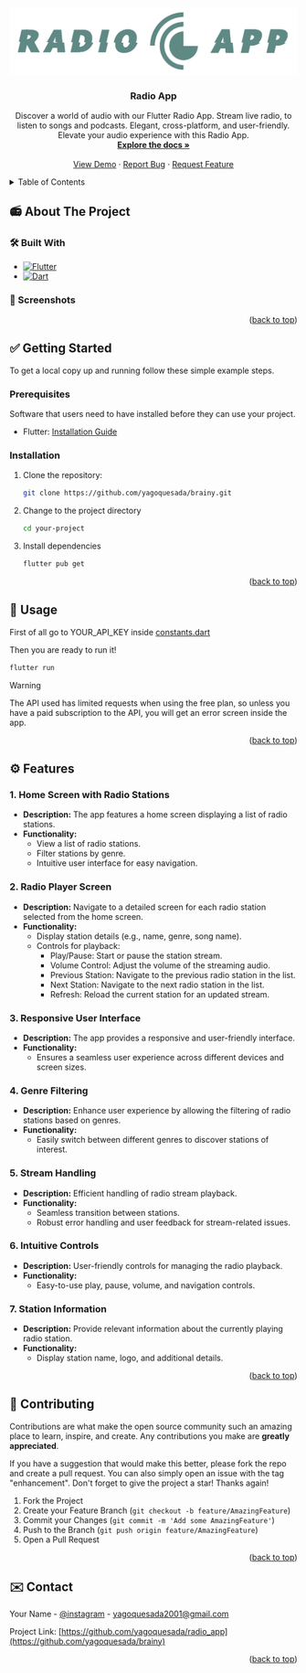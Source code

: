 <a name="top"></a>


<!-- PROJECT LOGO -->
<br />
<div align="center">
  <a href="https://github.com/yagoquesada/radio_app">
    <img src="assets/readme/radio_app.png" alt="Logo" width="600" >
  </a>

<h3 align="center">Radio App</h3>

  <p align="center">
    Discover a world of audio with our Flutter Radio App. Stream live radio, to listen to songs and podcasts. Elegant, cross-platform, and user-friendly. Elevate your audio experience with this Radio App.
    <br />
    <a href="https://github.com/yagoquesada/radio_app"><strong>Explore the docs »</strong></a>
    <br />
    <br />
    <a href="https://github.com/yagoquesada/radio_app">View Demo</a>
    ·
    <a href="https://github.com/yagoquesada/radio_app/issues">Report Bug</a>
    ·
    <a href="https://github.com/yagoquesada/radio_app/issues">Request Feature</a>
  </p>
</div>



<!-- TABLE OF CONTENTS -->
<details>
  <summary>Table of Contents</summary>
  <ol>
    <li>
      <a href="#-about-the-project">About The Project</a>
      <ul>
        <li><a href="#%EF%B8%8F-built-with">Built With</a></li>
        <li><a href="#-screenshots">Screenshots</a></li>
      </ul>
    </li>
    <li>
      <a href="#-getting-started">Getting Started</a>
      <ul>
        <li><a href="#prerequisites">Prerequisites</a></li>
        <li><a href="#installation">Installation</a></li>
      </ul>
    </li>
    <li><a href="#-usage">Usage</a></li>
    <li><a href="#%EF%B8%8F-features">Features</a></li>
    <li><a href="#-contributing">Contributing</a></li>
    <li><a href="#%EF%B8%8F-contactt">Contact</a></li>
  </ol>
</details>



## 📻 About The Project

### 🛠️ Built With

* [![Flutter][Flutter-img]][Flutter-url]
* [![Dart][Dart-img]][Dart-url]

### 📸 Screenshots

<p align="right">(<a href="#top">back to top</a>)</p>

## ✅ Getting Started 

To get a local copy up and running follow these simple example steps.

### Prerequisites

Software that users need to have installed before they can use your project.

- Flutter: [Installation Guide](https://flutter.dev/docs/get-started/install)

### Installation

1. Clone the repository:
   ```bash
   git clone https://github.com/yagoquesada/brainy.git
2. Change to the project directory
   ```bash
   cd your-project
3. Install dependencies
   ```bash
   flutter pub get
   ```

<p align="right">(<a href="#top">back to top</a>)</p>
   
## 🙌 Usage

First of all go to YOUR_API_KEY inside [constants.dart](https://github.com/yagoquesada/radio_app/blob/main/lib/core/constants/constants.dart)

Then you are ready to run it!
  ```bash
  flutter run
  ```

> [!WARNING] 
> The API used has limited requests when using the free plan, so unless you have a paid subscription to the API, you will get an error screen inside the app.

<p align="right">(<a href="#top">back to top</a>)</p>

## ⚙️ Features

### 1. Home Screen with Radio Stations

- **Description:** The app features a home screen displaying a list of radio stations.
- **Functionality:**
  - View a list of radio stations.
  - Filter stations by genre.
  - Intuitive user interface for easy navigation.

### 2. Radio Player Screen

- **Description:** Navigate to a detailed screen for each radio station selected from the home screen.
- **Functionality:**
  - Display station details (e.g., name, genre, song name).
  - Controls for playback:
    - Play/Pause: Start or pause the station stream.
    - Volume Control: Adjust the volume of the streaming audio.
    - Previous Station: Navigate to the previous radio station in the list.
    - Next Station: Navigate to the next radio station in the list.
    - Refresh: Reload the current station for an updated stream.

### 3. Responsive User Interface

- **Description:** The app provides a responsive and user-friendly interface.
- **Functionality:**
  - Ensures a seamless user experience across different devices and screen sizes.

### 4. Genre Filtering

- **Description:** Enhance user experience by allowing the filtering of radio stations based on genres.
- **Functionality:**
  - Easily switch between different genres to discover stations of interest.

### 5. Stream Handling

- **Description:** Efficient handling of radio stream playback.
- **Functionality:**
  - Seamless transition between stations.
  - Robust error handling and user feedback for stream-related issues.

### 6. Intuitive Controls

- **Description:** User-friendly controls for managing the radio playback.
- **Functionality:**
  - Easy-to-use play, pause, volume, and navigation controls.

### 7. Station Information

- **Description:** Provide relevant information about the currently playing radio station.
- **Functionality:**
  - Display station name, logo, and additional details.

<p align="right">(<a href="#top">back to top</a>)</p>

## 🤝 Contributing

Contributions are what make the open source community such an amazing place to learn, inspire, and create. Any contributions you make are **greatly appreciated**.

If you have a suggestion that would make this better, please fork the repo and create a pull request. You can also simply open an issue with the tag "enhancement".
Don't forget to give the project a star! Thanks again!

1. Fork the Project
2. Create your Feature Branch (`git checkout -b feature/AmazingFeature`)
3. Commit your Changes (`git commit -m 'Add some AmazingFeature'`)
4. Push to the Branch (`git push origin feature/AmazingFeature`)
5. Open a Pull Request

<p align="right">(<a href="#top">back to top</a>)</p>

## ✉️ Contact

Your Name - [@instagram](https://www.instagram.com/yagoquesada/) - yagoquesada2001@gmail.com

Project Link: [https://github.com/yagoquesada/radio_app](https://github.com/yagoquesada/brainy)

<p align="right">(<a href="#top">back to top</a>)</p>

<!-- MARKDOWN LINKS & IMAGES -->
[Flutter-img]: https://img.shields.io/badge/Flutter-%2302569B.svg?style=for-the-badge&logo=Flutter&logoColor=white
[Flutter-url]: https://flutter.dev/
[Dart-img]: https://img.shields.io/badge/dart-%230175C2.svg?style=for-the-badge&logo=dart&logoColor=white
[Dart-url]: https://dart.dev/


